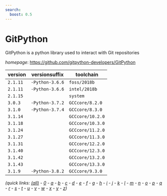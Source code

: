 ```yaml
---
search:
  boost: 0.5
---
```

# GitPython

GitPython is a python library used to interact with Git repositories

*homepage*: <https://github.com/gitpython-developers/GitPython>

version | versionsuffix | toolchain
--------|---------------|----------
``2.1.11`` | ``-Python-3.6.6`` | ``foss/2018b``
``2.1.11`` | ``-Python-3.6.6`` | ``intel/2018b``
``2.1.15`` |  | ``system``
``3.0.3`` | ``-Python-3.7.2`` | ``GCCcore/8.2.0``
``3.1.0`` | ``-Python-3.7.4`` | ``GCCcore/8.3.0``
``3.1.14`` |  | ``GCCcore/10.2.0``
``3.1.18`` |  | ``GCCcore/10.3.0``
``3.1.24`` |  | ``GCCcore/11.2.0``
``3.1.27`` |  | ``GCCcore/11.3.0``
``3.1.31`` |  | ``GCCcore/12.2.0``
``3.1.40`` |  | ``GCCcore/12.3.0``
``3.1.42`` |  | ``GCCcore/13.2.0``
``3.1.43`` |  | ``GCCcore/13.3.0``
``3.1.9`` | ``-Python-3.8.2`` | ``GCCcore/9.3.0``


*(quick links: [(all)](../index.md) - [0](../0/index.md) - [a](../a/index.md) - [b](../b/index.md) - [c](../c/index.md) - [d](../d/index.md) - [e](../e/index.md) - [f](../f/index.md) - [g](../g/index.md) - [h](../h/index.md) - [i](../i/index.md) - [j](../j/index.md) - [k](../k/index.md) - [l](../l/index.md) - [m](../m/index.md) - [n](../n/index.md) - [o](../o/index.md) - [p](../p/index.md) - [q](../q/index.md) - [r](../r/index.md) - [s](../s/index.md) - [t](../t/index.md) - [u](../u/index.md) - [v](../v/index.md) - [w](../w/index.md) - [x](../x/index.md) - [y](../y/index.md) - [z](../z/index.md))*

